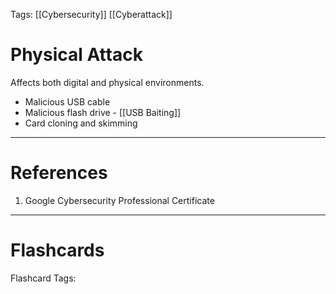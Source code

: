 Tags: [[Cybersecurity]] [[Cyberattack]]
# Physical Attack

Affects both digital and physical environments.

- Malicious USB cable
- Malicious flash drive - [[USB Baiting]]
- Card cloning and skimming

---
# References

1. Google Cybersecurity Professional Certificate

---
# Flashcards

Flashcard Tags: 